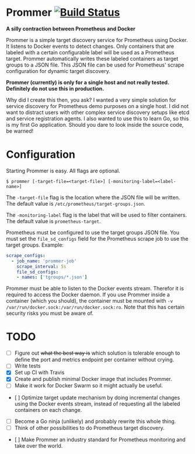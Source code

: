 # Prommer [![Build Status](https://travis-ci.org/tomverelst/prommer.svg?branch=master)](https://travis-ci.org/tomverelst/prommer)

**A silly contraction between Prometheus and Docker**

Prommer is a simple target discovery service for Prometheus using Docker.
It listens to Docker events to detect changes.
Only containers that are labeled with a certain configurable label will be used as a Prometheus target.
Prommer automatically writes these labeled containers as target groups to a JSON file.
This JSON file can be used for Prometheus' scrape configuration for dynamic target discovery.

**Prommer (currently) is only for a single host and not really tested.
Definitely do not use this in production.**

Why did I create this then, you ask?
I wanted a very simple solution for service discovery for Prometheus demo purposes on a single host.
I did not want to distract users with other complex service discovery setups like etcd and service registration agents.
I also wanted to use this to learn Go,
so this is my first Go application.
Should you dare to look inside the source code,
be warned!

# Configuration

Starting Prommer is easy.
All flags are optional.

```
$ prommer [-target-file=<target-file>] [-monitoring-label=<label-name>]
```

The `-target-file` flag is the location where the JSON file will be written.
The default value is `/etc/prometheus/target-groups.json`.

The `-monitoring-label` flag is the label that will be used to filter containers.
The default value is `prometheus-target`.

Prometheus must be configured to use the target groups JSON file.
You must set the `file_sd_configs` field for the Prometheus scrape job to use the target groups. Example:

```yaml
scrape_configs:
  - job_name: 'prommer-job'
    scrape_interval: 5s
    file_sd_configs:
    - names: ['tgroups/*.json']
```

Prommer must be able to listen to the Docker events stream.
Therefor it is required to access the Docker daemon.
If you use Prommer inside a container (which you should),
the container must be mounted with `-v /var/run/docker.sock:/var/run/docker.sock:ro`.
Note that this has certain security risks you must be aware of.

# TODO

- [ ] Figure out ~~what the best way is~~ which solution is tolerable enough to define the port and metrics endpoint per container without crying.
- [ ] Write tests
- [x] Set up CI with Travis
- [x] Create and publish minimal Docker image that includes Prommer.
- [ ] Make it work for Docker Swarm so it might actually be useful.
- [ ] Optimize target update mechanism by doing incremental changes using the Docker events stream, instead of requesting all the labeled containers on each change.
- [ ] Become a Go ninja (unlikely) and probably rewrite this whole thing.
- [ ] Think of other possibilities to do Prometheus target discovery.
- [ ] Make Prommer an industry standard for Prometheus monitoring and take over the world.
